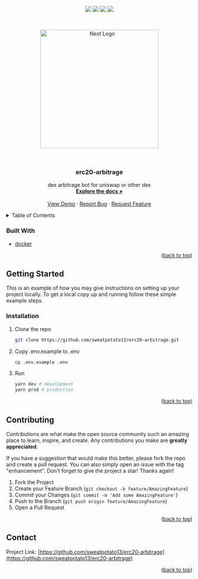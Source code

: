 <div id="top"></div>
<p align="center">
<img src=https://img.shields.io/github/stars/sweatpotato13/erc20-arbitrage?style=for-the-badge&logo=appveyor&color=blue />
<img src=https://img.shields.io/github/forks/sweatpotato13/erc20-arbitrage?style=for-the-badge&logo=appveyor&color=blue />
<img src=https://img.shields.io/github/issues/sweatpotato13/erc20-arbitrage?style=for-the-badge&logo=appveyor&color=informational />
<img src=https://img.shields.io/github/issues-pr/sweatpotato13/erc20-arbitrage?style=for-the-badge&logo=appveyor&color=informational />
</p>
<br />
<!-- PROJECT LOGO -->
<p align="center">
  <a href="http://nestjs.com/" target="blank"><img src="https://nestjs.com/img/logo_text.svg" width="320" alt="Nest Logo" /></a>
</p>

<br />
<div align="center">

<h3 align="center">erc20-arbitrage</h3>

  <p align="center">
    dex arbitrage bot for uniswap or other dex
    <br />
    <a href="https://github.com/sweatpotato13/erc20-arbitrage"><strong>Explore the docs »</strong></a>
    <br />
    <br />
    <a href="https://github.com/sweatpotato13/erc20-arbitrage">View Demo</a>
    ·
    <a href="https://github.com/sweatpotato13/erc20-arbitrage/issues">Report Bug</a>
    ·
    <a href="https://github.com/sweatpotato13/erc20-arbitrage/issues">Request Feature</a>
  </p>
</div>



<!-- TABLE OF CONTENTS -->
<details>
  <summary>Table of Contents</summary>
  <ol>
    <li>
      <ul>
        <li><a href="#built-with">Built With</a></li>
      </ul>
    </li>
    <li>
      <a href="#getting-started">Getting Started</a>
      <ul>
        <li><a href="#prerequisites">Prerequisites</a></li>
        <li><a href="#installation">Installation</a></li>
      </ul>
    </li>
    <li><a href="#usage">Usage</a></li>
    <li><a href="#roadmap">Roadmap</a></li>
    <li><a href="#contributing">Contributing</a></li>
    <li><a href="#license">License</a></li>
    <li><a href="#contact">Contact</a></li>
    <li><a href="#acknowledgments">Acknowledgments</a></li>
  </ol>
</details>



### Built With

* [docker](https://www.docker.com/)

<p align="right">(<a href="#top">back to top</a>)</p>


<!-- GETTING STARTED -->
## Getting Started

This is an example of how you may give instructions on setting up your project locally.
To get a local copy up and running follow these simple example steps.

### Installation

1. Clone the repo
   ```sh
   git clone https://github.com/sweatpotato13/erc20-arbitrage.git
   ```

2. Copy .env.example to .env
   ```sh
   cp .env.example .env
   ```

3. Run
   ```sh
   yarn dev # development
   yarn prod # production
   ```

<p align="right">(<a href="#top">back to top</a>)</p>


<!-- CONTRIBUTING -->
## Contributing

Contributions are what make the open source community such an amazing place to learn, inspire, and create. Any contributions you make are **greatly appreciated**.

If you have a suggestion that would make this better, please fork the repo and create a pull request. You can also simply open an issue with the tag "enhancement".
Don't forget to give the project a star! Thanks again!

1. Fork the Project
2. Create your Feature Branch (`git checkout -b feature/AmazingFeature`)
3. Commit your Changes (`git commit -m 'Add some AmazingFeature'`)
4. Push to the Branch (`git push origin feature/AmazingFeature`)
5. Open a Pull Request

<p align="right">(<a href="#top">back to top</a>)</p>


<!-- CONTACT -->
## Contact

Project Link: [https://github.com/sweatpotato13/erc20-arbitrage](https://github.com/sweatpotato13/erc20-arbitrage)

<p align="right">(<a href="#top">back to top</a>)</p>